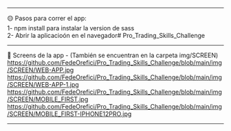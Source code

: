 ______________________________________________________________________________________________________________
﻿🟡 Pasos para correr el app: <br />
1- npm install para instalar la version de sass <br />
2- Abrir la aplicacioón en el navegador# Pro_Trading_Skills_Challenge
_____________________________________________________________________________________________________________

🔴 Screens de la app - (También se encuentran en la carpeta img/SCREEN)
https://github.com/FedeOrefici/Pro_Trading_Skills_Challenge/blob/main/img/SCREEN/WEB-APP.jpg
https://github.com/FedeOrefici/Pro_Trading_Skills_Challenge/blob/main/img/SCREEN/WEB-APP-1.jpg
https://github.com/FedeOrefici/Pro_Trading_Skills_Challenge/blob/main/img/SCREEN/MOBILE_FIRST.jpg
https://github.com/FedeOrefici/Pro_Trading_Skills_Challenge/blob/main/img/SCREEN/MOBILE_FIRST-IPHONE12PRO.jpg

______________________________________________________________________________________________________________

